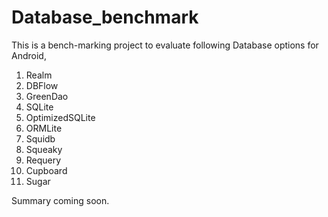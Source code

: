 # Database_benchmark
This is a bench-marking project to evaluate following Database options for Android,

1. Realm 
2. DBFlow
3. GreenDao
4. SQLite
5. OptimizedSQLite
6. ORMLite
7. Squidb
8. Squeaky
9. Requery
10. Cupboard
11. Sugar

Summary coming soon.
